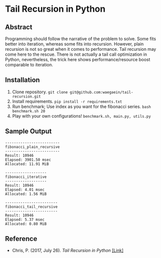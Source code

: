 # Tail Recursion in Python

## Abstract
Programming should follow the narrative of the problem to solve.
Some fits better into iteration, whereas some fits into recursion.
However, plain recursion is not so great when it comes to performance.
Tail recursion may come here to the rescue.
There is not actually a tail call optimization in Python, nevertheless, the trick here shows performance/resource boost comparable to iteration.

## Installation
1. Clone repository.
`git clone git@github.com:waegaein/tail-recursion.git`
2. Install requirements.
`pip install -r requirements.txt`
3. Run benchmark; Use index as you want for the fibonacci series.
`bash benchmark.sh 20`
4. Play with your own configurations!
`benchmark.sh, main.py, utils.py`

## Sample Output
```
-------------------------
fibonacci_plain_recursive
-------------------------
Result: 10946
Elapsed: 3901.50 msec
Allocated: 11.91 MiB

-------------------
fibonacci_iterative
-------------------
Result: 10946
Elapsed: 4.01 msec
Allocated: 1.56 MiB

------------------------
fibonacci_tail_recursive
------------------------
Result: 10946
Elapsed: 5.37 msec
Allocated: 0.80 MiB
```

## Reference
* Chris, P. (2017, July 26). _Tail Recursion in Python_ [[Link]](https://chrispenner.ca/posts/python-tail-recursion)


